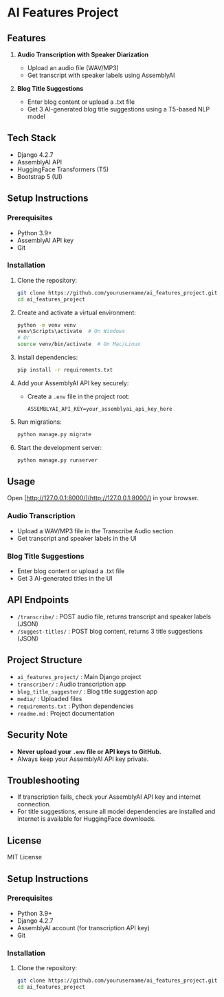
# AI Features Project

## Features

1. **Audio Transcription with Speaker Diarization**
   - Upload an audio file (WAV/MP3)
   - Get transcript with speaker labels using AssemblyAI

2. **Blog Title Suggestions**
   - Enter blog content or upload a .txt file
   - Get 3 AI-generated blog title suggestions using a T5-based NLP model

## Tech Stack

- Django 4.2.7
- AssemblyAI API
- HuggingFace Transformers (T5)
- Bootstrap 5 (UI)

## Setup Instructions

### Prerequisites
- Python 3.9+
- AssemblyAI API key
- Git

### Installation
1. Clone the repository:
   ```bash
   git clone https://github.com/yourusername/ai_features_project.git
   cd ai_features_project
   ```
2. Create and activate a virtual environment:
   ```bash
   python -m venv venv
   venv\Scripts\activate  # On Windows
   # Or
   source venv/bin/activate  # On Mac/Linux
   ```
3. Install dependencies:
   ```bash
   pip install -r requirements.txt
   ```
4. Add your AssemblyAI API key securely:
   - Create a `.env` file in the project root:
     ```env
     ASSEMBLYAI_API_KEY=your_assemblyai_api_key_here
     ```

5. Run migrations:
   ```bash
   python manage.py migrate
   ```
6. Start the development server:
   ```bash
   python manage.py runserver
   ```

## Usage

Open [http://127.0.0.1:8000/](http://127.0.0.1:8000/) in your browser.

### Audio Transcription
- Upload a WAV/MP3 file in the Transcribe Audio section
- Get transcript and speaker labels in the UI

### Blog Title Suggestions
- Enter blog content or upload a .txt file
- Get 3 AI-generated titles in the UI

## API Endpoints

- `/transcribe/` : POST audio file, returns transcript and speaker labels (JSON)
- `/suggest-titles/` : POST blog content, returns 3 title suggestions (JSON)

## Project Structure

- `ai_features_project/` : Main Django project
- `transcriber/` : Audio transcription app
- `blog_title_suggester/` : Blog title suggestion app
- `media/` : Uploaded files
- `requirements.txt` : Python dependencies
- `readme.md` : Project documentation

## Security Note

- **Never upload your `.env` file or API keys to GitHub.**
- Always keep your AssemblyAI API key private.

## Troubleshooting

- If transcription fails, check your AssemblyAI API key and internet connection.
- For title suggestions, ensure all model dependencies are installed and internet is available for HuggingFace downloads.

## License

MIT License

## Setup Instructions

### Prerequisites
- Python 3.9+
- Django 4.2.7
- AssemblyAI account (for transcription API key)
- Git

### Installation
1. Clone the repository:
   ```bash
   git clone https://github.com/yourusername/ai_features_project.git
   cd ai_features_project